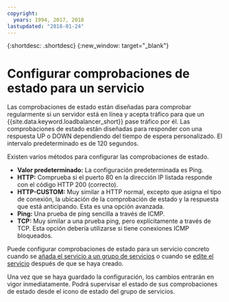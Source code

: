 ```yaml
---
copyright:
  years: 1994, 2017, 2018
lastupdated: "2018-01-24"
---
```


{:shortdesc: .shortdesc}
{:new_window: target="_blank"}

# Configurar comprobaciones de estado para un servicio

Las comprobaciones de estado están diseñadas para comprobar regularmente si un servidor está en línea y acepta tráfico para que un {{site.data.keyword.loadbalancer_short}} pase tráfico por él. Las comprobaciones de estado están diseñadas para responder con una respuesta UP o DOWN dependiendo del tiempo de espera personalizado. El intervalo predeterminado es de 120 segundos.

Existen varios métodos para configurar las comprobaciones de estado.

- **Valor predeterminado:** La configuración predeterminada es Ping.
- **HTTP:** Comprueba si el puerto 80 en la dirección IP listada responde con el código HTTP 200 (correcto).
- **HTTP-CUSTOM:** Muy similar a HTTP normal, excepto que asigna el tipo de conexión, la ubicación de la comprobación de estado y la respuesta que está anticipando. Esta es una opción avanzada.
- **Ping:** Una prueba de ping sencilla a través de ICMP.
- **TCP:** Muy similar a una prueba ping, pero explícitamente a través de TCP. Esta opción debería utilizarse si tiene conexiones ICMP bloqueados.

Puede configurar comprobaciones de estado para un servicio concreto cuando se [añada el servicio a un grupo de servicios](add-service-service-group.html) o cuando se [edite el servicio](edit-service-load-balancer.html) después de que se haya creado.

Una vez que se haya guardado la configuración, los cambios entrarán en vigor inmediatamente. Podrá supervisar el estado de sus comprobaciones de estado desde el icono de estado del grupo de servicios.
